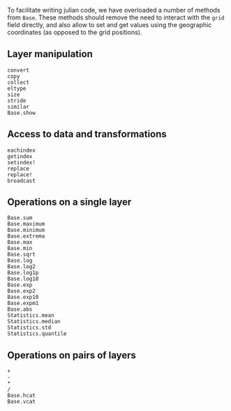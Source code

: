 To facilitate writing julian code, we have overloaded a number of methods from
`Base`. These methods should remove the need to interact with the `grid` field
directly, and also allow to set and get values using the geographic coordinates
(as opposed to the grid positions).

## Layer manipulation

```@docs
convert
copy
collect
eltype
size
stride
similar
Base.show
```

## Access to data and transformations

```@docs
eachindex
getindex
setindex!
replace
replace!
broadcast
```

## Operations on a single layer

```@docs
Base.sum
Base.maximum
Base.minimum
Base.extrema
Base.max
Base.min
Base.sqrt
Base.log
Base.log2
Base.log1p
Base.log10
Base.exp
Base.exp2
Base.exp10
Base.expm1
Base.abs
Statistics.mean
Statistics.median
Statistics.std
Statistics.quantile
```

## Operations on pairs of layers

```@docs
+
-
*
/
Base.hcat
Base.vcat
```
